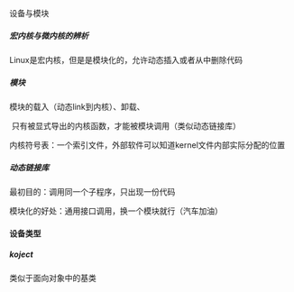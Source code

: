设备与模块

##### 宏内核与微内核的辨析

Linux是宏内核，但是是模块化的，允许动态插入或者从中删除代码



##### 模块

模块的载入（动态link到内核）、卸载、

​	只有被显式导出的内核函数，才能被模块调用（类似动态链接库）

内核符号表：一个索引文件，外部软件可以知道kernel文件内部实际分配的位置



##### 动态链接库

最初目的：调用同一个子程序，只出现一份代码

模块化的好处：通用接口调用，换一个模块就行（汽车加油）



#### 设备类型



##### koject

类似于面向对象中的基类



